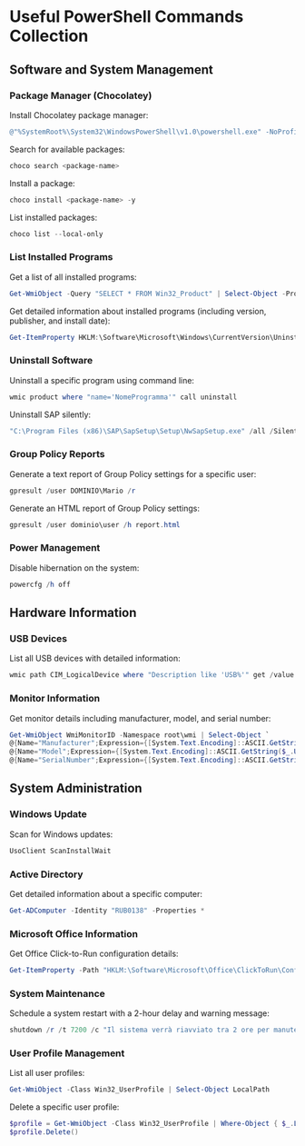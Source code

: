 # Useful PowerShell Commands Collection

## Software and System Management

### Package Manager (Chocolatey)
Install Chocolatey package manager:
```powershell
@"%SystemRoot%\System32\WindowsPowerShell\v1.0\powershell.exe" -NoProfile -InputFormat None -ExecutionPolicy Bypass -Command "iex ((New-Object System.Net.WebClient).DownloadString('https://chocolatey.org/install.ps1'))" && SET "PATH=%PATH%;%ALLUSERSPROFILE%\chocolatey\bin"
```

Search for available packages:
```powershell
choco search <package-name>
```

Install a package:
```powershell
choco install <package-name> -y
```

List installed packages:
```powershell
choco list --local-only
```

### List Installed Programs
Get a list of all installed programs:
```powershell
Get-WmiObject -Query "SELECT * FROM Win32_Product" | Select-Object -Property Name
```

Get detailed information about installed programs (including version, publisher, and install date):
```powershell
Get-ItemProperty HKLM:\Software\Microsoft\Windows\CurrentVersion\Uninstall\* | Select-Object DisplayName, DisplayVersion, Publisher, InstallDate
```

### Uninstall Software
Uninstall a specific program using command line:
```powershell
wmic product where "name='NomeProgramma'" call uninstall
```

Uninstall SAP silently:
```powershell
"C:\Program Files (x86)\SAP\SapSetup\Setup\NwSapSetup.exe" /all /Silent /uninstall
```

### Group Policy Reports
Generate a text report of Group Policy settings for a specific user:
```powershell
gpresult /user DOMINIO\Mario /r
```

Generate an HTML report of Group Policy settings:
```powershell
gpresult /user dominio\user /h report.html
```

### Power Management
Disable hibernation on the system:
```powershell
powercfg /h off
```

## Hardware Information

### USB Devices
List all USB devices with detailed information:
```powershell
wmic path CIM_LogicalDevice where "Description like 'USB%'" get /value
```

### Monitor Information
Get monitor details including manufacturer, model, and serial number:
```powershell
Get-WmiObject WmiMonitorID -Namespace root\wmi | Select-Object `
@{Name="Manufacturer";Expression={[System.Text.Encoding]::ASCII.GetString($_.ManufacturerName)}}, `
@{Name="Model";Expression={[System.Text.Encoding]::ASCII.GetString($_.UserFriendlyName)}}, `
@{Name="SerialNumber";Expression={[System.Text.Encoding]::ASCII.GetString($_.SerialNumberID)}}
```

## System Administration

### Windows Update
Scan for Windows updates:
```powershell
UsoClient ScanInstallWait
```

### Active Directory
Get detailed information about a specific computer:
```powershell
Get-ADComputer -Identity "RUB0138" -Properties *
```

### Microsoft Office Information
Get Office Click-to-Run configuration details:
```powershell
Get-ItemProperty -Path "HKLM:\Software\Microsoft\Office\ClickToRun\Configuration" | Select-Object -Property ProductReleaseIds, ProductVersion
```

### System Maintenance
Schedule a system restart with a 2-hour delay and warning message:
```powershell
shutdown /r /t 7200 /c "Il sistema verrà riavviato tra 2 ore per manutenzione. Si prega di salvare il lavoro in corso."
```

### User Profile Management
List all user profiles:
```powershell
Get-WmiObject -Class Win32_UserProfile | Select-Object LocalPath
```

Delete a specific user profile:
```powershell
$profile = Get-WmiObject -Class Win32_UserProfile | Where-Object { $_.LocalPath -eq "C:\Users\utente" }
$profile.Delete()
```

